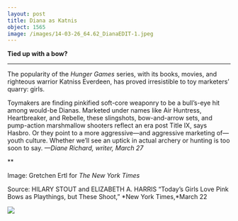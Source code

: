 ```yaml
---
layout: post
title: Diana as Katnis
object: 1565
image: /images/14-03-26_64.62_DianaEDIT-1.jpeg
---
```

**Tied up with a bow?**

****

The popularity of the *Hunger Games* series, with its books, movies, and righteous warrior Katniss Everdeen, has proved irresistible to toy marketers’ quarry: girls. 

Toymakers are finding pinkified soft-core weaponry to be a bull’s-eye hit among would-be Dianas. Marketed under names like Air Huntress, Heartbreaker, and Rebelle, these slingshots, bow-and-arrow sets, and pump-action marshmallow shooters reflect an era post Title IX, says Hasbro. Or they point to a more aggressive—and aggressive marketing of—youth culture. Whether we’ll see an uptick in actual archery or hunting is too soon to say. *—Diane Richard, writer, March 27*

**

Image: Gretchen Ertl for *The New York Times*

Source: HILARY STOUT and ELIZABETH A. HARRIS “Today’s Girls Love Pink Bows as Playthings, but These Shoot,” *New York Times,*March 22

![]({{siteurl.base}}/images/14-03-26_64.62_DianaEDIT-1.jpeg)
